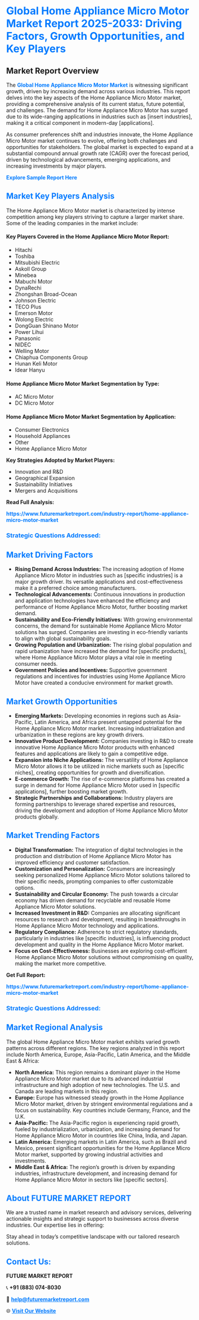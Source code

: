 <h1 style="color: #007BFF;">Global Home Appliance Micro Motor Market Report 2025-2033: Driving Factors, Growth Opportunities, and Key Players</h1>

<section id="overview">
<h2>Market Report Overview</h2>
<p>The <a href="https://www.futuremarketreport.com/industry-report/home-appliance-micro-motor-market" style="color: #007BFF; text-decoration: none;"><strong>Global Home Appliance Micro Motor Market</strong></a> is witnessing significant growth, driven by increasing demand across various industries. This report delves into the key aspects of the Home Appliance Micro Motor market, providing a comprehensive analysis of its current status, future potential, and challenges. The demand for Home Appliance Micro Motor has surged due to its wide-ranging applications in industries such as [insert industries], making it a critical component in modern-day [applications].</p>
<p>As consumer preferences shift and industries innovate, the Home Appliance Micro Motor market continues to evolve, offering both challenges and opportunities for stakeholders. The global market is expected to expand at a substantial compound annual growth rate (CAGR) over the forecast period, driven by technological advancements, emerging applications, and increasing investments by major players.</p>
</section>

<section id="overview">
<p><a href="https://www.futuremarketreport.com/request-sample/reportId=111960" style="color: #007BFF; text-decoration: none;"><strong>Explore Sample Report Here</strong></a></p>
</section>

<section id="key-players">
<h2 style="color: #007BFF;">Market Key Players Analysis</h2>
<p>The Home Appliance Micro Motor market is characterized by intense competition among key players striving to capture a larger market share. Some of the leading companies in the market include:</p>
<h4>Key Players Covered in the Home Appliance Micro Motor Report:</h4>
<ul><li>Hitachi</li><li>Toshiba</li><li>Mitsubishi Electric</li><li>Askoll Group</li><li>Minebea</li><li>Mabuchi Motor</li><li>DynaRechi</li><li>Zhongshan Broad-Ocean</li><li>Johnson Electric</li><li>TECO Plus</li><li>Emerson Motor</li><li>Wolong Electric</li><li>DongGuan Shinano Motor</li><li>Power Lihui</li><li>Panasonic</li><li>NIDEC</li><li>Welling Motor</li><li>Chiaphua Components Group</li><li>Hunan Keli Motor</li><li>Idear Hanyu</li></ul>
<h4>Home Appliance Micro Motor Market Segmentation by Type:</h4>
<ul><li>AC Micro Motor</li><li>DC Micro Motor</li></ul>

<h4>Home Appliance Micro Motor Market Segmentation by Application:</h4>
<ul><li>Consumer Electronics</li><li>Household Appliances</li><li>Other</li><li>Home Appliance Micro Motor</li></ul>
<p><strong>Key Strategies Adopted by Market Players:</strong></p>
<ul>
<li>Innovation and R&D</li>
<li>Geographical Expansion</li>
<li>Sustainability Initiatives</li>
<li>Mergers and Acquisitions</li>
</ul>
</section>

<section>
<p><strong>Read Full Analysis: </strong></p><a href="https://www.futuremarketreport.com/industry-report/home-appliance-micro-motor-market" style="color: #007BFF; text-decoration: none;"><strong>https://www.futuremarketreport.com/industry-report/home-appliance-micro-motor-market</strong></a>
<h3 style="color: #007BFF;">Strategic Questions Addressed:</h3>
</section>

<section id="driving-factors">
<h2 style="color: #007BFF;">Market Driving Factors</h2>
<ul>
<li><strong>Rising Demand Across Industries:</strong> The increasing adoption of Home Appliance Micro Motor in industries such as [specific industries] is a major growth driver. Its versatile applications and cost-effectiveness make it a preferred choice among manufacturers.</li>
<li><strong>Technological Advancements:</strong> Continuous innovations in production and application technologies have enhanced the efficiency and performance of Home Appliance Micro Motor, further boosting market demand.</li>
<li><strong>Sustainability and Eco-Friendly Initiatives:</strong> With growing environmental concerns, the demand for sustainable Home Appliance Micro Motor solutions has surged. Companies are investing in eco-friendly variants to align with global sustainability goals.</li>
<li><strong>Growing Population and Urbanization:</strong> The rising global population and rapid urbanization have increased the demand for [specific products], where Home Appliance Micro Motor plays a vital role in meeting consumer needs.</li>
<li><strong>Government Policies and Incentives:</strong> Supportive government regulations and incentives for industries using Home Appliance Micro Motor have created a conducive environment for market growth.</li>
</ul>
</section>

<section id="growth-opportunities">
<h2 style="color: #007BFF;">Market Growth Opportunities</h2>
<ul>
<li><strong>Emerging Markets:</strong> Developing economies in regions such as Asia-Pacific, Latin America, and Africa present untapped potential for the Home Appliance Micro Motor market. Increasing industrialization and urbanization in these regions are key growth drivers.</li>
<li><strong>Innovative Product Development:</strong> Companies investing in R&D to create innovative Home Appliance Micro Motor products with enhanced features and applications are likely to gain a competitive edge.</li>
<li><strong>Expansion into Niche Applications:</strong> The versatility of Home Appliance Micro Motor allows it to be utilized in niche markets such as [specific niches], creating opportunities for growth and diversification.</li>
<li><strong>E-commerce Growth:</strong> The rise of e-commerce platforms has created a surge in demand for Home Appliance Micro Motor used in [specific applications], further boosting market growth.</li>
<li><strong>Strategic Partnerships and Collaborations:</strong> Industry players are forming partnerships to leverage shared expertise and resources, driving the development and adoption of Home Appliance Micro Motor products globally.</li>
</ul>
</section>

<section id="trending-factors">
<h2 style="color: #007BFF;">Market Trending Factors</h2>
<ul>
<li><strong>Digital Transformation:</strong> The integration of digital technologies in the production and distribution of Home Appliance Micro Motor has improved efficiency and customer satisfaction.</li>
<li><strong>Customization and Personalization:</strong> Consumers are increasingly seeking personalized Home Appliance Micro Motor solutions tailored to their specific needs, prompting companies to offer customizable options.</li>
<li><strong>Sustainability and Circular Economy:</strong> The push towards a circular economy has driven demand for recyclable and reusable Home Appliance Micro Motor solutions.</li>
<li><strong>Increased Investment in R&D:</strong> Companies are allocating significant resources to research and development, resulting in breakthroughs in Home Appliance Micro Motor technology and applications.</li>
<li><strong>Regulatory Compliance:</strong> Adherence to strict regulatory standards, particularly in industries like [specific industries], is influencing product development and quality in the Home Appliance Micro Motor market.</li>
<li><strong>Focus on Cost-Effectiveness:</strong> Businesses are exploring cost-efficient Home Appliance Micro Motor solutions without compromising on quality, making the market more competitive.</li>
</ul>
</section>

<section>
<p><strong>Get Full Report: </strong></p><a href="https://www.futuremarketreport.com/industry-report/home-appliance-micro-motor-market" style="color: #007BFF; text-decoration: none;"><strong>https://www.futuremarketreport.com/industry-report/home-appliance-micro-motor-market</strong></a>
<h3 style="color: #007BFF;">Strategic Questions Addressed:</h3>
</section>


<section id="regional-analysis">
<h2 style="color: #007BFF;">Market Regional Analysis</h2>
<p>The global Home Appliance Micro Motor market exhibits varied growth patterns across different regions. The key regions analyzed in this report include North America, Europe, Asia-Pacific, Latin America, and the Middle East & Africa:</p>
<ul>
<li><strong>North America:</strong> This region remains a dominant player in the Home Appliance Micro Motor market due to its advanced industrial infrastructure and high adoption of new technologies. The U.S. and Canada are leading markets in this region.</li>
<li><strong>Europe:</strong> Europe has witnessed steady growth in the Home Appliance Micro Motor market, driven by stringent environmental regulations and a focus on sustainability. Key countries include Germany, France, and the U.K.</li>
<li><strong>Asia-Pacific:</strong> The Asia-Pacific region is experiencing rapid growth, fueled by industrialization, urbanization, and increasing demand for Home Appliance Micro Motor in countries like China, India, and Japan.</li>
<li><strong>Latin America:</strong> Emerging markets in Latin America, such as Brazil and Mexico, present significant opportunities for the Home Appliance Micro Motor market, supported by growing industrial activities and investments.</li>
<li><strong>Middle East & Africa:</strong> The region’s growth is driven by expanding industries, infrastructure development, and increasing demand for Home Appliance Micro Motor in sectors like [specific sectors].</li>
</ul>
</section>

<footer>
<h2 style="color: #007BFF;">About FUTURE MARKET REPORT</h2>
<p>We are a trusted name in market research and advisory services, delivering actionable insights and strategic support to businesses across diverse industries. Our expertise lies in offering:</p>

<p>Stay ahead in today’s competitive landscape with our tailored research solutions.</p>

<h2 style="color: #007BFF;">Contact Us:</h2>
<p><strong>FUTURE MARKET REPORT</strong></p>
<p>📞 <strong>+91 (883) 074-8030</strong></p>
<p>📧 <strong><a href="mailto:help@futuremarketreport.com" style="color: #007BFF;">help@futuremarketreport.com</a></strong></p>
<p>🌐 <strong><a href="https://www.futuremarketreport.com/" style="color: #007BFF;">Visit Our Website</a></strong></p>
</footer>
